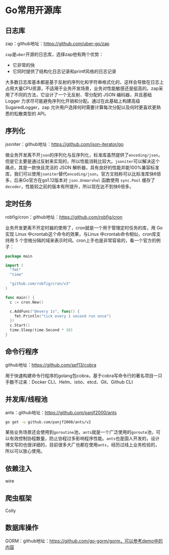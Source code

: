# Go常用开源库

## 日志库

zap：github地址：https://github.com/uber-go/zap

`zap`是`uber`开源的日志库，选择zap他有两个优势：

* 它非常的快
* 它同时提供了结构化日志记录和printf风格的日志记录

大多数日志库基本都是基于反射的序列化和字符串格式化的，这样会导致在日志上占用大量CPU资源，不适用于业务开发场景，业务对性能敏感还是挺高的。zap采用了不同的方法，它设计了一个无反射、零分配的 JSON 编码器，并且基础 Logger 力求尽可能避免序列化开销和分配。通过在此基础上构建高级 SugaredLogger，zap 允许用户选择何时需要计算每次分配以及何时更喜欢更熟悉的松散类型的 API。

## 序列化

jsoniter：github地址：https://github.com/json-iterator/go

做业务开发离不开`json`的序列化与反序列化，标准库虽然提供了`encoding/json`，但是它主要是通过反射来实现的，所以性能消耗比较大。`jsoniter`可以解决这个痛点，其是一款快且灵活的 JSON 解析器，具有良好的性能并能100%兼容标准库，我们可以使用`jsoniter`替代`encoding/json`，官方文档称可以比标准库快6倍多，后来Go官方在go1.12版本对 `json.Unmarshal` 函数使用 `sync.Pool` 缓存了 `decoder`，性能较之前的版本有所提升，所以现在达不到快6倍多。

## 定时任务 

robfig/cron：github地址：https://github.com/robfig/cron

业务开发更离不开定时器的使用了，cron就是一个用于管理定时任务的库，用 Go 实现 Linux 中crontab这个命令的效果，与Linux 中crontab命令相似，cron库支持用 5 个空格分隔的域来表示时间。cron上手也是非常容易的，看一个官方的例子：

```go
package main

import (
  "fmt"
  "time"

  "github.com/robfig/cron/v3"
)

func main() {
  c := cron.New()

  c.AddFunc("@every 1s", func() {
    fmt.Println("tick every 1 second run once")
  })
  c.Start()
  time.Sleep(time.Second * 10)
}
```


## 命令行程序

github地址：https://github.com/spf13/cobra

用于快速构建命令行程序的golang包cobra，基于cobra写命令行的著名项目一只手数不过来：Docker CLI、Helm、istio、etcd、Git、Github CLI

## 并发库/线程池

ants：github地址：https://github.com/panjf2000/ants

```bash
go get -u github.com/panjf2000/ants/v2
```

某些业务场景还会使用到`goroutine`池，`ants`就是一个广泛使用的`goroute`池，可以有效控制协程数量，防止协程过多影响程序性能。`ants`也是国人开发的，设计博文写的也很详细的，目前很多大厂也都在使用`ants`，经历过线上业务检验的，所以可以放心使用。

## 依赖注入 

wire

## 爬虫框架

Colly

## 数据库操作

GORM：github地址：https://github.com/go-gorm/gorm，可以参考demo中的内容







